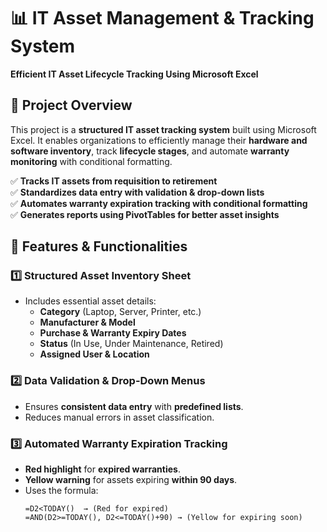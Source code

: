# 📊 IT Asset Management & Tracking System  
**Efficient IT Asset Lifecycle Tracking Using Microsoft Excel**  

## 📌 Project Overview  
This project is a **structured IT asset tracking system** built using Microsoft Excel. It enables organizations to efficiently manage their **hardware and software inventory**, track **lifecycle stages**, and automate **warranty monitoring** with conditional formatting.  

✅ **Tracks IT assets from requisition to retirement**  
✅ **Standardizes data entry with validation & drop-down lists**  
✅ **Automates warranty expiration tracking with conditional formatting**  
✅ **Generates reports using PivotTables for better asset insights**  

## 📂 Features & Functionalities  

### 1️⃣ Structured Asset Inventory Sheet  
- Includes essential asset details:  
  - **Category** (Laptop, Server, Printer, etc.)  
  - **Manufacturer & Model**  
  - **Purchase & Warranty Expiry Dates**  
  - **Status** (In Use, Under Maintenance, Retired)  
  - **Assigned User & Location**  

### 2️⃣ Data Validation & Drop-Down Menus  
- Ensures **consistent data entry** with **predefined lists**.  
- Reduces manual errors in asset classification.  

### 3️⃣ Automated Warranty Expiration Tracking  
- **Red highlight** for **expired warranties**.  
- **Yellow warning** for assets expiring **within 90 days**.  
- Uses the formula:  
  ```excel
  =D2<TODAY()  → (Red for expired)  
  =AND(D2>=TODAY(), D2<=TODAY()+90) → (Yellow for expiring soon)
